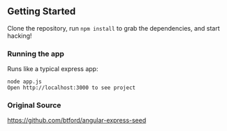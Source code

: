 ## Getting Started

Clone the repository, run `npm install` to grab the dependencies, and start hacking!

### Running the app

Runs like a typical express app:

    node app.js
    Open http://localhost:3000 to see project

### Original Source
https://github.com/btford/angular-express-seed

